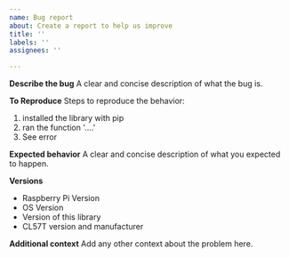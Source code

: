 ```yaml
---
name: Bug report
about: Create a report to help us improve
title: ''
labels: ''
assignees: ''

---
```


**Describe the bug**
A clear and concise description of what the bug is.

**To Reproduce**
Steps to reproduce the behavior:
1. installed the library with pip
2. ran the function '....'
4. See error

**Expected behavior**
A clear and concise description of what you expected to happen.

**Versions**
- Raspberry Pi Version
- OS Version
- Version of this library
- CL57T version and manufacturer

**Additional context**
Add any other context about the problem here.
